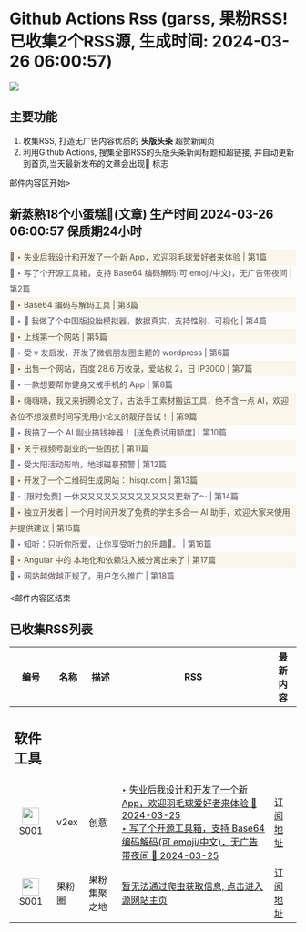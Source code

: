 # Github Actions Rss (garss, 果粉RSS! 已收集2个RSS源, 生成时间: 2024-03-26 06:00:57)

![](https://cdn.jsdelivr.net/gh/xinkeji/garss/_media/ga-rss.png)



## 主要功能
1. 收集RSS, 打造无广告内容优质的 **头版头条** 超赞新闻页
2. 利用Github Actions, 搜集全部RSS的头版头条新闻标题和超链接, 并自动更新到首页,当天最新发布的文章会出现🌈 标志

邮件内容区开始>
<h2>新蒸熟18个小蛋糕🍰(文章) 生产时间 2024-03-26 06:00:57 保质期24小时</h2>

<div style='line-height:3;background-color:#FAF6EA;' ><a href='https://www.v2ex.com/t/1026900#reply5' style="line-height:2;text-decoration:none;display:block;color:#584D49;">🌈 ‣ 失业后我设计和开发了一个新 App，欢迎羽毛球爱好者来体验 | 第1篇</a></div><div style='line-height:3;' ><a href='https://www.v2ex.com/t/1026976#reply2' style="line-height:2;text-decoration:none;display:block;color:#584D49;">🌈 ‣ 写了个开源工具箱，支持 Base64 编码解码(可 emoji/中文)，无广告带夜间 | 第2篇</a></div><div style='line-height:3;background-color:#FAF6EA;' ><a href='https://www.v2ex.com/t/1026938#reply15' style="line-height:2;text-decoration:none;display:block;color:#584D49;">🌈 ‣ Base64 编码与解码工具 | 第3篇</a></div><div style='line-height:3;' ><a href='https://www.v2ex.com/t/1026789#reply75' style="line-height:2;text-decoration:none;display:block;color:#584D49;">🌈 ‣ 🥕 我做了个中国版投胎模拟器，数据真实，支持性别、可视化 | 第4篇</a></div><div style='line-height:3;background-color:#FAF6EA;' ><a href='https://www.v2ex.com/t/1026963#reply0' style="line-height:2;text-decoration:none;display:block;color:#584D49;">🌈 ‣ 上线第一个网站 | 第5篇</a></div><div style='line-height:3;' ><a href='https://www.v2ex.com/t/1026941#reply0' style="line-height:2;text-decoration:none;display:block;color:#584D49;">🌈 ‣ 受 v 友启发，开发了微信朋友圈主题的 wordpress | 第6篇</a></div><div style='line-height:3;background-color:#FAF6EA;' ><a href='https://www.v2ex.com/t/1026967#reply1' style="line-height:2;text-decoration:none;display:block;color:#584D49;">🌈 ‣ 出售一个网站，百度 28.6 万收录，爱站权 2，日 IP3000 | 第7篇</a></div><div style='line-height:3;' ><a href='https://www.v2ex.com/t/1026839#reply2' style="line-height:2;text-decoration:none;display:block;color:#584D49;">🌈 ‣ 一款想要帮你健身又戒手机的 App | 第8篇</a></div><div style='line-height:3;background-color:#FAF6EA;' ><a href='https://www.v2ex.com/t/1026846#reply2' style="line-height:2;text-decoration:none;display:block;color:#584D49;">🌈 ‣ 嗨嗨嗨，我又来折腾论文了，古法手工素材搬运工具，绝不含一点 AI，欢迎各位不想浪费时间写无用小论文的靓仔尝试！ | 第9篇</a></div><div style='line-height:3;' ><a href='https://www.v2ex.com/t/1026802#reply1' style="line-height:2;text-decoration:none;display:block;color:#584D49;">🌈 ‣ 我搞了一个 AI 副业搞钱神器！ [送免费试用额度] | 第10篇</a></div><div style='line-height:3;background-color:#FAF6EA;' ><a href='https://www.v2ex.com/t/1026841#reply6' style="line-height:2;text-decoration:none;display:block;color:#584D49;">🌈 ‣ 关于视频号副业的一些困扰 | 第11篇</a></div><div style='line-height:3;' ><a href='https://www.v2ex.com/t/1026747#reply17' style="line-height:2;text-decoration:none;display:block;color:#584D49;">🌈 ‣ 受太阳活动影响，地球磁暴预警 | 第12篇</a></div><div style='line-height:3;background-color:#FAF6EA;' ><a href='https://www.v2ex.com/t/1026721#reply3' style="line-height:2;text-decoration:none;display:block;color:#584D49;">🌈 ‣ 开发了一个二维码生成网站： hisqr.com | 第13篇</a></div><div style='line-height:3;' ><a href='https://www.v2ex.com/t/1026635#reply4' style="line-height:2;text-decoration:none;display:block;color:#584D49;">🌈 ‣ [限时免费] 一休又又又又又又又又又又又又更新了～ | 第14篇</a></div><div style='line-height:3;background-color:#FAF6EA;' ><a href='https://www.v2ex.com/t/1026724#reply2' style="line-height:2;text-decoration:none;display:block;color:#584D49;">🌈 ‣ 独立开发者 | 一个月时间开发了免费的学生多合一 AI 助手，欢迎大家来使用并提供建议 | 第15篇</a></div><div style='line-height:3;' ><a href='https://www.v2ex.com/t/1026658#reply9' style="line-height:2;text-decoration:none;display:block;color:#584D49;">🌈 ‣ 知听：只听你所爱，让你享受听力的乐趣👏。 | 第16篇</a></div><div style='line-height:3;background-color:#FAF6EA;' ><a href='https://www.v2ex.com/t/1026715#reply0' style="line-height:2;text-decoration:none;display:block;color:#584D49;">🌈 ‣ Angular 中的 本地化和依赖注入被分离出来了 | 第17篇</a></div><div style='line-height:3;' ><a href='https://www.v2ex.com/t/1026631#reply67' style="line-height:2;text-decoration:none;display:block;color:#584D49;">🌈 ‣ 网站越做越正规了，用户怎么推广 | 第18篇</a></div>

<邮件内容区结束

## 已收集RSS列表

| 编号 | 名称 | 描述 | RSS | 最新内容 |
| --- | --- | --- | --- | --- |
| <h2 id="软件工具">软件工具</h2> |  |   |  |  |
| <div id="S001" style="text-align: center;"><img src="https://cdn.jsdelivr.net/gh/zhaoolee/garss/_media/favicon/S001.png" width="30px" style="width:30px;height: auto;"/><br><span>S001</span></div> | v2ex | 创意 | [‣ 失业后我设计和开发了一个新 App，欢迎羽毛球爱好者来体验 🌈 2024-03-25](https://www.v2ex.com/t/1026900#reply5)<br/>[‣ 写了个开源工具箱，支持 Base64 编码解码(可 emoji/中文)，无广告带夜间 🌈 2024-03-25](https://www.v2ex.com/t/1026976#reply2) | [订阅地址](https://www.v2ex.com/feed/tab/creative.xml) |
| <div id="S001" style="text-align: center;"><img src="https://cdn.jsdelivr.net/gh/zhaoolee/garss/_media/favicon/S001.png" width="30px" style="width:30px;height: auto;"/><br><span>S001</span></div> | 果粉圈 | 果粉集聚之地 | [暂无法通过爬虫获取信息, 点击进入源网站主页](https://g0f.cn) | [订阅地址](https://g0f.cn/rss.xml) |



